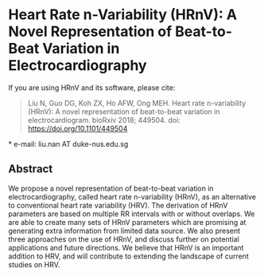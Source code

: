 # Heart Rate n-Variability (HRnV): A Novel Representation of Beat-to-Beat Variation in Electrocardiography

If you are using HRnV and its software, please cite:
> Liu N, Guo DG, Koh ZX, Ho AFW, Ong MEH. Heart rate n-variability (HRnV): A novel representation of beat-to-beat variation in electrocardiogram. bioRxiv 2018; 449504. doi: https://doi.org/10.1101/449504

\* e-mail: liu.nan AT duke-nus.edu.sg

## Abstract
We propose a novel representation of beat-to-beat variation in electrocardiography, called heart rate n-variability (HRnV), as an alternative to conventional heart rate variability (HRV). The derivation of HRnV parameters are based on multiple RR intervals with or without overlaps. We are able to create many sets of HRnV parameters which are promising at generating extra information from limited data source. We also present three approaches on the use of HRnV, and discuss further on potential applications and future directions. We believe that HRnV is an important addition to HRV, and will contribute to extending the landscape of current studies on HRV.
